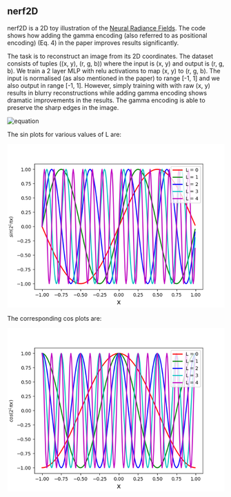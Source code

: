 ## nerf2D 

nerf2D is a 2D toy illustration of the [Neural Radiance Fields](http://www.matthewtancik.com/nerf). The code shows how adding the gamma encoding (also referred to as positional encoding) (Eq. 4) in the paper improves results significantly. 

The task is to reconstruct an image from its 2D coordinates. The dataset consists of tuples ((x, y), (r, g, b)) where the input is (x, y) and output is (r, g, b). We train a 2 layer MLP with relu activations to map (x, y) to (r, g, b). The input is normalised (as also mentioned in the paper) to range [-1, 1] and we also output in range [-1, 1]. However, simply training with with raw (x, y) results in blurry reconstructions while adding gamma encoding shows dramatic improvements in the results. The gamma encoding is able to preserve the sharp edges in the image.

![equation](https://latex.codecogs.com/gif.latex?\dpi{200}&space;\large&space;\gamma(p)&space;=&space;[\sin(\pi&space;x),&space;\cos(\pi&space;x),&space;\sin(\pi&space;y),&space;\cos(\pi&space;y),&space;\sin(2\pi&space;x),&space;\cos(2\pi&space;x),\sin(2\pi&space;y),&space;\cos(2\pi&space;y),.....,&space;\sin(2^{L-1}\pi&space;x),&space;\cos(2^{L-1}\pi&space;x),&space;\sin(2^{L-1}\pi&space;y),&space;\cos(2^{L-1}\pi&space;y)&space;])

The sin plots for various values of L are:

![Sin-Plots](sin.png)

The corresponding cos plots are:

![Cos-Plots](cos.png)

